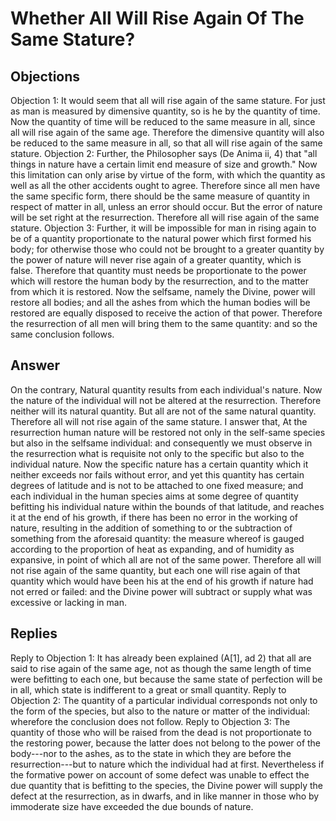 # Whether All Will Rise Again Of The Same Stature?
## Objections
Objection 1: It would seem that all will rise again of the same stature. For just as man is measured by dimensive quantity, so is he by the quantity of time. Now the quantity of time will be reduced to the same measure in all, since all will rise again of the same age. Therefore the dimensive quantity will also be reduced to the same measure in all, so that all will rise again of the same stature.
Objection 2: Further, the Philosopher says (De Anima ii, 4) that "all things in nature have a certain limit end measure of size and growth." Now this limitation can only arise by virtue of the form, with which the quantity as well as all the other accidents ought to agree. Therefore since all men have the same specific form, there should be the same measure of quantity in respect of matter in all, unless an error should occur. But the error of nature will be set right at the resurrection. Therefore all will rise again of the same stature.
Objection 3: Further, it will be impossible for man in rising again to be of a quantity proportionate to the natural power which first formed his body; for otherwise those who could not be brought to a greater quantity by the power of nature will never rise again of a greater quantity, which is false. Therefore that quantity must needs be proportionate to the power which will restore the human body by the resurrection, and to the matter from which it is restored. Now the selfsame, namely the Divine, power will restore all bodies; and all the ashes from which the human bodies will be restored are equally disposed to receive the action of that power. Therefore the resurrection of all men will bring them to the same quantity: and so the same conclusion follows.
## Answer
On the contrary, Natural quantity results from each individual's nature. Now the nature of the individual will not be altered at the resurrection. Therefore neither will its natural quantity. But all are not of the same natural quantity. Therefore all will not rise again of the same stature.
I answer that, At the resurrection human nature will be restored not only in the self-same species but also in the selfsame individual: and consequently we must observe in the resurrection what is requisite not only to the specific but also to the individual nature. Now the specific nature has a certain quantity which it neither exceeds nor fails without error, and yet this quantity has certain degrees of latitude and is not to be attached to one fixed measure; and each individual in the human species aims at some degree of quantity befitting his individual nature within the bounds of that latitude, and reaches it at the end of his growth, if there has been no error in the working of nature, resulting in the addition of something to or the subtraction of something from the aforesaid quantity: the measure whereof is gauged according to the proportion of heat as expanding, and of humidity as expansive, in point of which all are not of the same power. Therefore all will not rise again of the same quantity, but each one will rise again of that quantity which would have been his at the end of his growth if nature had not erred or failed: and the Divine power will subtract or supply what was excessive or lacking in man.
## Replies
Reply to Objection 1: It has already been explained (A[1], ad 2) that all are said to rise again of the same age, not as though the same length of time were befitting to each one, but because the same state of perfection will be in all, which state is indifferent to a great or small quantity.
Reply to Objection 2: The quantity of a particular individual corresponds not only to the form of the species, but also to the nature or matter of the individual: wherefore the conclusion does not follow.
Reply to Objection 3: The quantity of those who will be raised from the dead is not proportionate to the restoring power, because the latter does not belong to the power of the body---nor to the ashes, as to the state in which they are before the resurrection---but to nature which the individual had at first. Nevertheless if the formative power on account of some defect was unable to effect the due quantity that is befitting to the species, the Divine power will supply the defect at the resurrection, as in dwarfs, and in like manner in those who by immoderate size have exceeded the due bounds of nature.